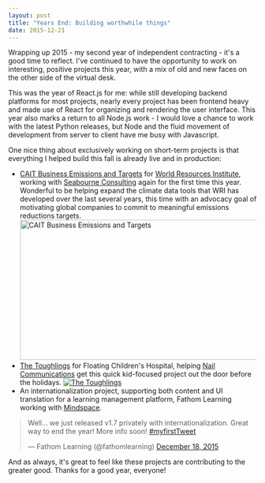 ```yaml
---
layout: post
title: "Years End: Building worthwhile things"
date: 2015-12-21
---
```


Wrapping up 2015 - my second year of independent contracting - it's a good time to reflect. I've continued to have the opportunity to work on interesting, positive projects this year, with a mix of old and new faces on the other side of the virtual desk.

This was the year of React.js for me: while still developing backend platforms for most projects, nearly every project has been frontend heavy and made use of React for organizing and rendering the user interface. This year also marks a return to all Node.js work - I would love a chance to work with the latest Python releases, but Node and the fluid movement of development from server to client have me busy with Javascript.

One nice thing about exclusively working on short-term projects is that everything I helped build this fall is already live and in production:

 * [CAIT Business Emissions and Targets](http://cait.wri.org/business) for [World Resources Institute](http://www.wri.org/), working with [Seabourne Consulting](http://www.seabourneinc.com/) again for the first time this year. Wonderful to be helping expand the climate data tools that WRI has developed over the last several years, this time with an advocacy goal of motivating global companies to commit to meaningful emissions reductions targets.
    <a href="http://cait.wri.org/business/"><img src="{{ '/assets/img/projects/cait_business.png' | prepend: site.baseurl }}" alt="CAIT Business Emissions and Targets" width="600" height="284"/></a>
 * [The Toughlings](http://thetoughlings.org/) for Floating Children's Hospital, helping [Nail Communications](http://nail.cc/) get this quick kid-focused project out the door before the holidays.
    <a href="http://thetoughlings.org/"><img src="{{ '/assets/img/projects/toughlings.png' | prepend: site.baseurl }}" alt="The Toughlings" /></a>
 * An internationalization project, supporting both content and UI translation for a learning management platform, Fathom Learning working with [Mindspace](http://mindspace.net/).
<blockquote class="twitter-tweet" lang="en"><p lang="en" dir="ltr">Well... we just released v1.7 privately with internationalization. Great way to end the year! More info soon! <a href="https://twitter.com/hashtag/myfirstTweet?src=hash">#myfirstTweet</a></p>&mdash; Fathom Learning (@fathomlearning) <a href="https://twitter.com/fathomlearning/status/677994639874371584">December 18, 2015</a></blockquote>
<script async src="//platform.twitter.com/widgets.js" charset="utf-8"></script>

And as always, it's great to feel like these projects are contributing to the greater good. Thanks for a good year, everyone!
